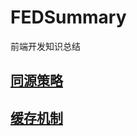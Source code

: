 # FEDSummary
前端开发知识总结

## [同源策略](https://github.com/cleverpp/FEDSummary/blob/master/%E5%90%8C%E6%BA%90%E7%AD%96%E7%95%A5.md)

## [缓存机制]()
